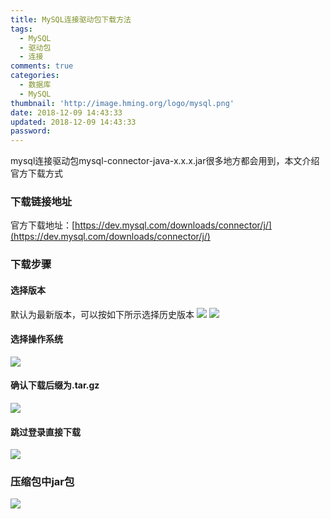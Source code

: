 ```yaml
---
title: MySQL连接驱动包下载方法
tags:
  - MySQL
  - 驱动包
  - 连接
comments: true
categories:
  - 数据库
  - MySQL
thumbnail: 'http://image.hming.org/logo/mysql.png'
date: 2018-12-09 14:43:33
updated: 2018-12-09 14:43:33
password:
---
```

mysql连接驱动包mysql-connector-java-x.x.x.jar很多地方都会用到，本文介绍官方下载方式
<!-- more -->
### 下载链接地址
官方下载地址：[https://dev.mysql.com/downloads/connector/j/](https://dev.mysql.com/downloads/connector/j/)
### 下载步骤
#### 选择版本
默认为最新版本，可以按如下所示选择历史版本
![](http://image.hming.org/centos7下安装hive/mysql连接包下载界面选择其他版本.png)
![](http://image.hming.org/centos7下安装hive/mysql连接包下载界面选择其他版本2.png)
#### 选择操作系统
![](http://image.hming.org/centos7下安装hive/mysql连接包下载界面1.png)
#### 确认下载后缀为.tar.gz
![](http://image.hming.org/centos7下安装hive/mysql连接包下载界面2.png)
#### 跳过登录直接下载
![](http://image.hming.org/centos7下安装hive/mysql连接包下载界面3.png)
### 压缩包中jar包
![](http://image.hming.org/centos7下安装hive/mysql连接包tar压缩文件详情.png)



